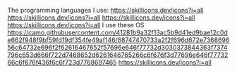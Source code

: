 The programming languages ​​I use: https://skillicons.dev/icons?i=all  https://skillicons.dev/icons?i=all https://skillicons.dev/icons?i=all https://skillicons.dev/icons?i=all
I use these OS https://camo.githubusercontent.com/41281b9a32f13ac5b9d41ed9bae12c0de662f948f9bf59fd19df354fe49af146/68747470733a2f2f696d672e736869656c64732e696f2f62616467652f57696e646f77732d3030373844363f7374796c653d666f722d7468652d6261646765266c6f676f3d77696e646f7773266c6f676f436f6c6f723d7768697465 https://skillicons.dev/icons?i=all
